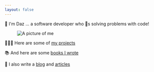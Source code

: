 ```yaml
---
layout: false
---
```


<div class="two-column grid">
<div class="align-vertical">
    <p class="text-m gradient-text text-center">
    <span class="block bold text-xl">👋 I'm Daz</span> ... a software developer who 💜s solving problems with code!
    </p>
</div>
<figure class="align-vertical">
    <img src="/images/muppet.webp" alt="A picture of me" class="daz dropshadow">
</figure>
</div>

<div class="text-center">

👨🏼‍💻 Here are some of [my projects](/projects)

📚 And here are some [books I wrote](/books)

📝 I also write a [blog](/blog) and [ articles](https://www.sitepoint.com/author/djones/)

</div>
